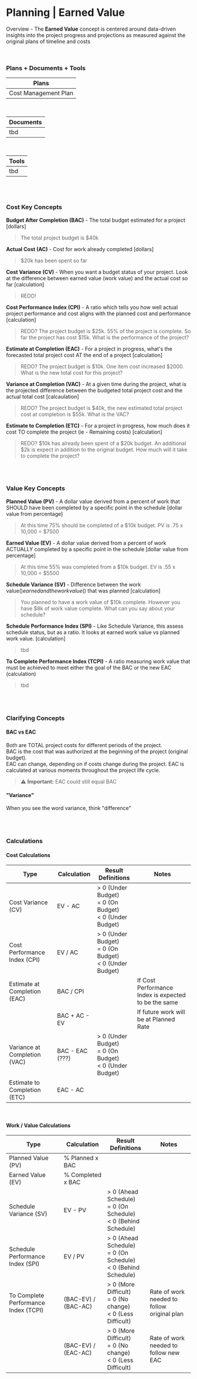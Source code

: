 # Planning | Earned Value

Overview - The **Earned Value** concept is centered around data-driven insights into the project progress and projections as measured against the original plans of timeline and costs

<br>

### Plans + Documents + Tools

| Plans                |
| -------------------- |
| Cost Management Plan |

<br>

| Documents |
| --------- |
| tbd       |

<br>

| Tools |
| ----- |
| tbd   |

<br><br>

### Cost Key Concepts

**Budget After Completion (BAC)** - The total budget estimated for a project [dollars]

> The total project budget is $40k

**Actual Cost (AC)** - Cost for work already completed [dollars]

> $20k has been spent so far

**Cost Variance (CV)** - When you want a budget status of your project. Look at the difference between earned value (work value) and the actual cost so far [calculation]

> REDO!

**Cost Performance Index (CPI)** - A ratio which tells you how well actual project performance and cost aligns with the planned cost and performance [calculation]

> REDO? The project budget is $25k. 55% of the project is complete. So far the project has cost $15k. What is the performance of the project?

**Estimate at Completion (EAC)** - For a project in progress, what's the forecasted total project cost AT the end of a project [calculation]

> REDO? The project budget is $10k. One item cost increased $2000. What is the new total cost for this project?

**Variance at Completion (VAC)** - At a given time during the project, what is the projected difference between the budgeted total project cost and the actual total cost [calcaulation]

> REDO? The project budget is $40k, the new estimated total project cost at completion is $55k. What is the VAC?

**Estimate to Completion (ETC)** - For a project in progress, how much does it cost TO complete the project (ie - Remaining costs) [calculation]

> REDO? $10k has already been spent of a $20k budget. An additional $2k is expect in addition to the original budget. How much will it take to complete the project?

<br><br>

### Value Key Concepts

**Planned Value (PV)** - A dollar value derived from a percent of work that SHOULD have been completed by a specific point in the schedule [dollar value from percentage]

> At this time 75% should be completed of a $10k budget. PV is .75 x 10,000 = $7500

**Earned Value (EV)** - A dollar value derived from a percent of work ACTUALLY completed by a specific point in the schedule [dollar value from percentage]

> At this time 55% was completed from a $10k budget. EV is .55 x 10,000 = $5500

**Schedule Variance (SV)** - Difference between the work value($) earned and the work value($) that was planned [calculation]

> You planned to have a work value of $10k complete. However you have $8k of work value complete. What can you say about your schedule?

**Schedule Performance Index (SPI)** - Like Schedule Variance, this assess schedule status, but as a ratio. It looks at earned work value vs planned work value. [calculation]

> tbd

**To Complete Performance Index (TCPI)** - A ratio measuring work value that must be achieved to meet either the goal of the BAC or the new EAC (calculation)

> tbd

<br><br>

### Clarifying Concepts

#### BAC vs EAC

Both are TOTAL project costs for different periods of the project.  
BAC is the cost that was authorized at the beginning of the project (original budget).  
EAC can change, depending on if costs change during the project. EAC is calculated at various moments throughout the project life cycle.

> :warning: **Important:** EAC could still equal BAC

#### "Variance"

When you see the word variance, think "difference"

<br><br>

### Calculations

#### Cost Calculations

| Type                         | Calculation     | Result Definitions                                          | Notes                                                |
| ---------------------------- | --------------- | ----------------------------------------------------------- | ---------------------------------------------------- |
| Cost Variance (CV)           | EV - AC         | > 0 (Under Budget)<br>= 0 (On Budget)<br>< 0 (Under Budget) |                                                      |
| Cost Performance Index (CPI) | EV / AC         | > 0 (Under Budget)<br>= 0 (On Budget)<br>< 0 (Under Budget) |                                                      |
| Estimate at Completion (EAC) | BAC / CPI       |                                                             | If Cost Performance Index is expected to be the same |
|                              | BAC + AC - EV   |                                                             | If future work will be at Planned Rate               |
| Variance at Completion (VAC) | BAC - EAC (???) | > 0 (Under Budget)<br>= 0 (On Budget)<br>< 0 (Under Budget) |                                                      |
| Estimate to Completion (ETC) | EAC - AC        |                                                             |                                                      |

<br>

#### Work / Value Calculations

| Type                                 | Calculation         | Result Definitions                                                 | Notes                                       |
| ------------------------------------ | ------------------- | ------------------------------------------------------------------ | ------------------------------------------- |
| Planned Value (PV)                   | % Planned x BAC     |                                                                    |                                             |
| Earned Value (EV)                    | % Completed x BAC   |                                                                    |                                             |
| Schedule Variance (SV)               | EV - PV             | > 0 (Ahead Schedule)<br>= 0 (On Schedule)<br>< 0 (Behind Schedule) |                                             |
| Schedule Performance Index (SPI)     | EV / PV             | > 0 (Ahead Schedule)<br>= 0 (On Schedule)<br>< 0 (Behind Schedule) |                                             |
| To Complete Performance Index (TCPI) | (BAC-EV) / (BAC-AC) | > 0 (More Difficult)<br>= 0 (No change)<br>< 0 (Less Difficult)    | Rate of work needed to follow original plan |
|                                      | (BAC-EV) / (EAC-AC) | > 0 (More Difficult)<br>= 0 (No change)<br>< 0 (Less Difficult)    | Rate of work needed to follow new EAC       |
